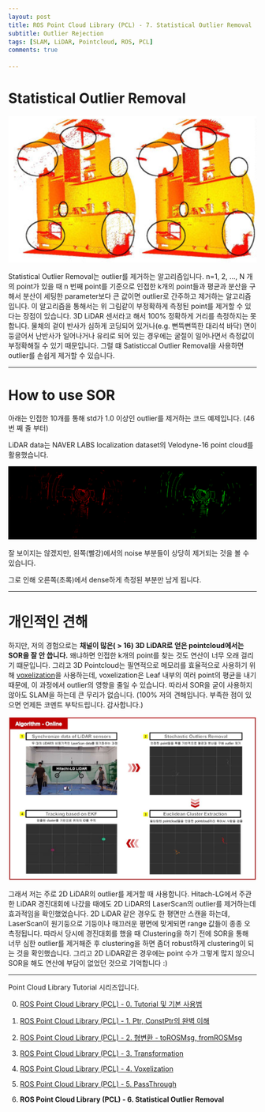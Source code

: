 ```yaml
---
layout: post
title: ROS Point Cloud Library (PCL) - 7. Statistical Outlier Removal
subtitle: Outlier Rejection
tags: [SLAM, LiDAR, Pointcloud, ROS, PCL]
comments: true

---
```


# Statistical Outlier Removal

![sor](/img/pcl_sor.PNG)

Statistical Outlier Removal는 outlier를 제거하는 알고리즘입니다. n=1, 2, ..., N 개의 point가 있을 때 n 번째 point를 기준으로 인접한 k개의 point들과 평균과 분산을 구해서 분산이 세팅한 parameter보다 큰 값이면 outlier로 간주하고 제거하는 알고리즘입니다. 이 알고리즘을 통해서는 위 그림같이 부정확하게 측정된 point를 제거할 수 있다는 장점이 있습니다. 3D LiDAR 센서라고 해서 100% 정확하게 거리를 측정하지는 못 합니다. 물체의 겉이 반사가 심하게 코딩되어 있거나(e.g. 뻔뜩뻔뜩한 대리석 바닥) 면이 둥글어서 난반사가 일어나거나 유리로 되어 있는 경우에는 굴절이 일어나면서 측정값이 부정확해질 수 있기 때문입니다. 그럴 떄 Satisticcal Outlier Removal을 사용하면 outlier를 손쉽게 제거할 수 있습니다.    

---

# How to use SOR

아래는 인접한 10개를 통해 std가 1.0 이상인 outlier를 제거하는 코드 예제입니다. (46번 째 줄 부터)

LiDAR data는 NAVER LABS localization dataset의 Velodyne-16 point cloud를 활용했습니다.

<script src="https://gist.github.com/LimHyungTae/180795d280fdc091d2798c2b7e215fa6.js"></script>

![img](/img/sor.png)

잘 보이지는 않겠지만, 왼쪽(빨강)에서의 noise 부분들이 상당히 제거되는 것을 볼 수 있습니다.

그로 인해 오른쪽(초록)에서 dense하게 측정된 부분만 남게 됩니다.


---

# 개인적인 견해

하지만, 저의 경험으로는 **채널이 많은( > 16) 3D LiDAR로 얻은 pointcloud에서는 SOR을 잘 안 씁니다.** 왜냐하면 인접한 k개의 point를 찾는 것도 연산이 너무 오래 걸리기 떄문입니다. 그리고 3D Pointcloud는 필연적으로 메모리를 효율적으로 사용하기 위해 [voxelization](https://limhyungtae.github.io/2019-11-29-ROS-Point-Cloud-Library-(PCL)-4.-Voxelization/)을 사용하는데, voxelization은 Leaf 내부의 여러 point의 평균을 내기 때문에, 이 과정에서 outlier의 영향을 줄일 수 있습니다. 따라서 SOR을 굳이 사용하지 않아도 SLAM을 하는데 큰 무리가 없습니다. (100% 저의 견해입니다. 부족한 점이 있으면 언제든 코멘트 부탁드립니다. 감사합니다.)

![sor_real_case](/img/hitach_sor.JPG)

그래서 저는 주로 2D LiDAR의 outlier를 제거할 때 사용합니다. Hitach-LG에서 주관한 LiDAR 경진대회에 나갔을 때에도 2D LiDAR의 LaserScan의 outlier를 제거하는데 효과적임을 확인했었습니다. 2D LiDAR 같은 경우도 한 평면만 스캔을 하는데, LaserScan이 원기둥으로 기둥이나 매끄러운 평면에 맞게되면 range 값들이 종종 오측정됩니다. 따라서 당시에 경진대회를 했을 때 Clustering을 하기 전에 SOR을 통해 너무 심한 outlier를 제거해준 후 clustering을 하면 좀더 robust하게 clustering이 되는 것을 확인했습니다. 그리고 2D LiDAR같은 경우에는 point 수가 그렇게 많지 않으니 SOR을 해도 연산에 부담이 없었던 것으로 기억합니다 :)

---

Point Cloud Library Tutorial 시리즈입니다.

0. [ROS Point Cloud Library (PCL) - 0. Tutorial 및 기본 사용법](https://limhyungtae.github.io/2019-11-29-ROS-Point-Cloud-Library-(PCL)-0.-Tutorial-%EB%B0%8F-%EA%B8%B0%EB%B3%B8-%EC%82%AC%EC%9A%A9%EB%B2%95/)

1. [ROS Point Cloud Library (PCL) - 1. Ptr, ConstPtr의 완벽 이해](https://limhyungtae.github.io/2019-11-29-ROS-Point-Cloud-Library-(PCL)-1.-Ptr,-ConstPtr%EC%9D%98-%EC%99%84%EB%B2%BD-%EC%9D%B4%ED%95%B4/)

2. [ROS Point Cloud Library (PCL) - 2. 형변환 - toROSMsg, fromROSMsg](https://limhyungtae.github.io/2019-11-29-ROS-Point-Cloud-Library-(PCL)-2.-%ED%98%95%EB%B3%80%ED%99%98-toROSMsg,-fromROSMsg/)

3. [ROS Point Cloud Library (PCL) - 3. Transformation](https://limhyungtae.github.io/2019-11-29-ROS-Point-Cloud-Library-(PCL)-3.-Transformation/)

4. [ROS Point Cloud Library (PCL) - 4. Voxelization](https://limhyungtae.github.io/2019-11-29-ROS-Point-Cloud-Library-(PCL)-4.-Voxelization/)

5. [ROS Point Cloud Library (PCL) - 5. PassThrough](https://limhyungtae.github.io/2019-11-29-ROS-Point-Cloud-Library-(PCL)-5.-PassThrough/)

6. **ROS Point Cloud Library (PCL) - 6. Statistical Outlier Removal**
